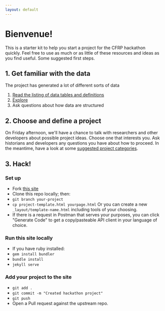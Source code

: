 ```yaml
---
layout: default
---
```


# Bienvenue!

This is a starter kit to help you start a project for the CFRP hackathon quickly. Feel free to use as much or as little of these resources and ideas as you find useful. Some suggested first steps.

## 1. Get familiar with the data

The project has generated a lot of different sorts of data 

1. [Read the listing of data tables and definitions](/data)
2. [Explore](/tools)
3. Ask questions about how data are structured

## 2. Choose and define a project

On Friday afternoon, we'll have a chance to talk with researchers and other developers about possible project ideas. Choose one that interests you. Ask historians and developers any questions you have about how to proceed. In the meantime, have a look at some [suggested project categories](/ideas).

## 3. Hack!

### Set up
- Fork [this site](https://github.com/jamiefolsom/cfrp-hack/)
- Clone this repo locally; then:
- `git branch your-project`
- `cp project-template.html yourpage.html` Or you can create a new `_layout/template-name.html` including tools of your choosing.
- If there is a request in Postman that serves your purposes, you can click "Generate Code" to get a copy/pasteable API client in your language of choice.

### Run this site locally

- If you have ruby installed:
- `gem install bundler`
- `bundle install`
- `jekyll serve`

### Add your project to the site

- `git add .`
- `git commit -m "Created hackathon project"`
- `git push`
- Open a Pull request against the upstream repo.
